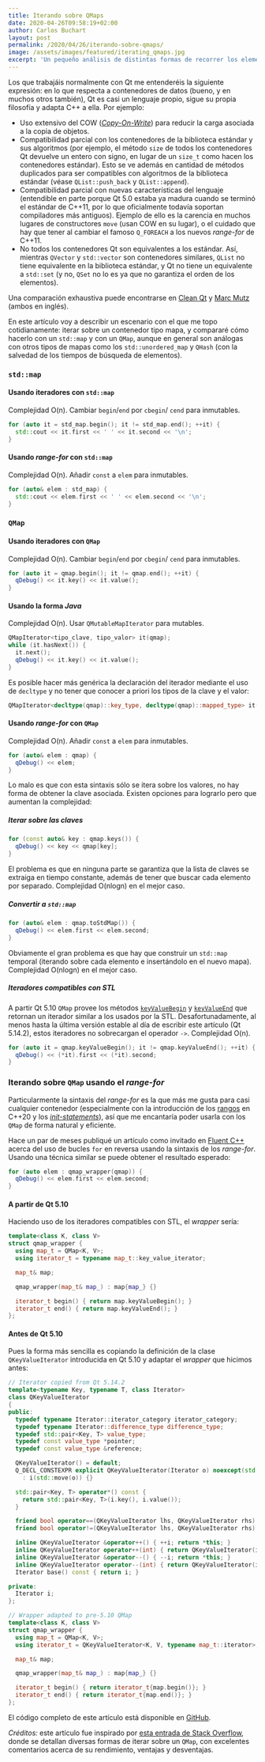 ```yaml
---
title: Iterando sobre QMaps
date: 2020-04-26T09:58:19+02:00
author: Carlos Buchart
layout: post
permalink: /2020/04/26/iterando-sobre-qmaps/
image: /assets/images/featured/iterating_qmaps.jpg
excerpt: 'Un pequeño análisis de distintas formas de recorrer los elementos de un QMap, y cómo se comparan dichos bucles con los del contenedor estándar de C++.'
---
```

Los que trabajáis normalmente con Qt me entenderéis la siguiente expresión: en lo que respecta a contenedores de datos (bueno, y en muchos otros también), Qt es casi un lenguaje propio, sigue su propia filosofía y adapta C++ a ella. Por ejemplo:

- Uso extensivo del COW ([_Copy-On-Write_](https://es.wikipedia.org/wiki/Copy-on-write)) para reducir la carga asociada a la copia de objetos.
- Compatibilidad parcial con los contenedores de la biblioteca estándar y sus algoritmos (por ejemplo, el método `size` de todos los contenedores Qt devuelve un entero con signo, en lugar de un `size_t` como hacen los contenedores estándar). Esto se ve además en cantidad de métodos duplicados para ser compatibles con algoritmos de la biblioteca estándar (véase `QList::push_back` y `QList::append`).
- Compatibilidad parcial con nuevas características del lenguaje (entendible en parte porque Qt 5.0 estaba ya madura cuando se terminó el estándar de C++11, por lo que oficialmente todavía soportan compiladores más antiguos). Ejemplo de ello es la carencia en muchos lugares de constructores `move` (usan COW en su lugar), o el cuidado que hay que tener al cambiar el famoso `Q_FOREACH` a los nuevos _range-for_ de C++11.
- No todos los contenedores Qt son equivalentes a los estándar. Así, mientras `QVector` y `std::vector` son contenedores similares, `QList` no tiene equivalente en la biblioteca estándar, y Qt no tiene un equivalente a `std::set` (y no, `QSet` no lo es ya que no garantiza el orden de los elementos).

Una comparación exhaustiva puede encontrarse en [Clean Qt](https://www.cleanqt.io/blog/exploring-qt-containers) y [Marc Mutz](https://marcmutz.wordpress.com/effective-qt/containers/) (ambos en inglés).

En este artículo voy a describir un escenario con el que me topo cotidianamente: iterar sobre un contenedor tipo mapa, y compararé cómo hacerlo con un `std::map` y con un `QMap`, aunque en general son análogas con otros tipos de mapas como los `std::unordered_map` y `QHash` (con la salvedad de los tiempos de búsqueda de elementos).

### `std::map`

#### Usando iteradores con `std::map`

Complejidad O(n). Cambiar `begin`/`end` por `cbegin`/ `cend` para inmutables.

```cpp
for (auto it = std_map.begin(); it != std_map.end(); ++it) {
  std::cout << it.first << ' ' << it.second << '\n';
}
```

#### Usando _range-for_ con `std::map`

Complejidad O(n). Añadir `const` a `elem` para inmutables.

```cpp
for (auto& elem : std_map) {
  std::cout << elem.first << ' ' << elem.second << '\n';
}
```

### `QMap`

#### Usando iteradores con `QMap`

Complejidad O(n). Cambiar `begin`/`end` por `cbegin`/ `cend` para inmutables.

```cpp
for (auto it = qmap.begin(); it != qmap.end(); ++it) {
  qDebug() << it.key() << it.value();
}
```

#### Usando la forma _Java_

Complejidad O(n). Usar `QMutableMapIterator` para mutables.

```cpp
QMapIterator<tipo_clave, tipo_valor> it(qmap);
while (it.hasNext()) {
  it.next();
  qDebug() << it.key() << it.value();
}
```

Es posible hacer más genérica la declaración del iterador mediante el uso de `decltype` y no tener que conocer a priori los tipos de la clave y el valor:

```cpp
QMapIterator<decltype(qmap)::key_type, decltype(qmap)::mapped_type> it(qmap);
```

#### Usando _range-for_ con `QMap`

Complejidad O(n). Añadir `const` a `elem` para inmutables.

```cpp
for (auto& elem : qmap) {
  qDebug() << elem;
}
```

Lo malo es que con esta sintaxis sólo se itera sobre los valores, no hay forma de obtener la clave asociada. Existen opciones para lograrlo pero que aumentan la complejidad:

##### Iterar sobre las claves

```cpp
for (const auto& key : qmap.keys()) {
  qDebug() << key << qmap[key];
}
```

El problema es que en ninguna parte se garantiza que la lista de claves se extraiga en tiempo constante, además de tener que buscar cada elemento por separado. Complejidad O(nlogn) en el mejor caso.

##### Convertir a `std::map`

```cpp
for (auto& elem : qmap.toStdMap()) {
  qDebug() << elem.first << elem.second;
}
```

Obviamente el gran problema es que hay que construir un `std::map` temporal (iterando sobre cada elemento e insertándolo en el nuevo mapa). Complejidad O(nlogn) en el mejor caso.

##### Iteradores compatibles con STL

A partir Qt 5.10 `QMap` provee los métodos [`keyValueBegin`](https://doc.qt.io/qt-5/qmap.html#keyValueBegin) y [`keyValueEnd`](https://doc.qt.io/qt-5/qmap.html#keyValueEnd) que retornan un iterador similar a los usados por la STL. Desafortunadamente, al menos hasta la última versión estable al día de escribir este artículo (Qt 5.14.2), estos iteradores no sobrecargan el operador `->`. Complejidad O(n).

```cpp
for (auto it = qmap.keyValueBegin(); it != qmap.keyValueEnd(); ++it) {
  qDebug() << (*it).first << (*it).second;
}
```

### Iterando sobre `QMap` usando el _range-for_

Particularmente la sintaxis del _range-for_ es la que más me gusta para casi cualquier contenedor (especialmente con la introducción de los [rangos](https://itnext.io/a-little-bit-of-code-c-20-ranges-c6a6f7eae401) en C++20 y los [_init-statements_](https://en.cppreference.com/w/cpp/language/range-for)), así que me encantaría poder usarla con los `QMap` de forma natural y eficiente.

Hace un par de meses publiqué un artículo como invitado en [Fluent C++](https://www.fluentcpp.com/2020/02/11/reverse-for-loops-in-cpp/) acerca del uso de bucles `for` en reversa usando la sintaxis de los _range-for_. Usando una técnica similar se puede obtener el resultado esperado:

```cpp
for (auto elem : qmap_wrapper(qmap)) {
  qDebug() << elem.first << elem.second;
}
```

#### A partir de Qt 5.10

Haciendo uso de los iteradores compatibles con STL, el _wrapper_ sería:

```cpp
template<class K, class V>
struct qmap_wrapper {
  using map_t = QMap<K, V>;
  using iterator_t = typename map_t::key_value_iterator;

  map_t& map;

  qmap_wrapper(map_t& map_) : map{map_} {}

  iterator_t begin() { return map.keyValueBegin(); }
  iterator_t end() { return map.keyValueEnd(); }
};
```

#### Antes de Qt 5.10

Pues la forma más sencilla es copiando la definición de la clase `QKeyValueIterator` introducida en Qt 5.10 y adaptar el _wrapper_ que hicimos antes:

```cpp
// Iterator copied from Qt 5.14.2
template<typename Key, typename T, class Iterator>
class QKeyValueIterator
{
public:
  typedef typename Iterator::iterator_category iterator_category;
  typedef typename Iterator::difference_type difference_type;
  typedef std::pair<Key, T> value_type;
  typedef const value_type *pointer;
  typedef const value_type &reference;

  QKeyValueIterator() = default;
  Q_DECL_CONSTEXPR explicit QKeyValueIterator(Iterator o) noexcept(std::is_nothrow_move_constructible<Iterator>::value)
    : i(std::move(o)) {}

  std::pair<Key, T> operator*() const {
    return std::pair<Key, T>(i.key(), i.value());
  }

  friend bool operator==(QKeyValueIterator lhs, QKeyValueIterator rhs) noexcept { return lhs.i == rhs.i; }
  friend bool operator!=(QKeyValueIterator lhs, QKeyValueIterator rhs) noexcept { return lhs.i != rhs.i; }

  inline QKeyValueIterator &operator++() { ++i; return *this; }
  inline QKeyValueIterator operator++(int) { return QKeyValueIterator(i++);}
  inline QKeyValueIterator &operator--() { --i; return *this; }
  inline QKeyValueIterator operator--(int) { return QKeyValueIterator(i--); }
  Iterator base() const { return i; }

private:
  Iterator i;
};
```

```cpp
// Wrapper adapted to pre-5.10 QMap
template<class K, class V>
struct qmap_wrapper {
  using map_t = QMap<K, V>;
  using iterator_t = QKeyValueIterator<K, V, typename map_t::iterator>;

  map_t& map;

  qmap_wrapper(map_t& map_) : map{map_} {}

  iterator_t begin() { return iterator_t{map.begin()}; }
  iterator_t end() { return iterator_t{map.end()}; }
};
```

El código completo de este artículo está disponible en [GitHub](https://github.com/BlogHeaderFiles/SourceCode/tree/master/IteratingQMap).

_Créditos:_ este artículo fue inspirado por [esta entrada de Stack Overflow](https://stackoverflow.com/q/8517853/1485885), donde se detallan diversas formas de iterar sobre un `QMap`, con excelentes comentarios acerca de su rendimiento, ventajas y desventajas.
